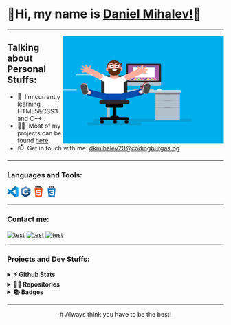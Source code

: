 # 🧑Hi, my name is [Daniel Mihalev!](https://github.com/Daniel878-code/DKMihalev2)👋

 

<hr>

 

<img align="right" height="250" width="375" alt="" src="https://raw.githubusercontent.com/SSIvanov19/ssivanov19/master/gifts/coder.gif"/>

 

## Talking about Personal Stuffs:

 

- 🚀&nbsp; I’m currently learning HTML5&CSS3 and C++ .
- 👨‍💻&nbsp; Most of my projects can be found [here](https://github.com/Daniel878-code?tab=repositories).
- 📫&nbsp; Get in touch with me: dkmihalev20@codingburgas.bg

 

<hr>

 

### Languages and Tools:

 

<code><img alt="Visual Studio Code" width="26px" src="https://raw.githubusercontent.com/github/explore/80688e429a7d4ef2fca1e82350fe8e3517d3494d/topics/visual-studio-code/visual-studio-code.png"></code>
<code><img alt="CPP" width="26px" src="https://raw.githubusercontent.com/github/explore/80688e429a7d4ef2fca1e82350fe8e3517d3494d/topics/cpp/cpp.png" ></code>
<code><img alt="HTML5" width="26px" src="https://raw.githubusercontent.com/github/explore/80688e429a7d4ef2fca1e82350fe8e3517d3494d/topics/html/html.png" ></code>
<code><img alt="CSS3" width="26px" src="https://raw.githubusercontent.com/github/explore/80688e429a7d4ef2fca1e82350fe8e3517d3494d/topics/css/css.png" ></code>

 

<hr>

 

### Contact me:

 

<a href="https://fb.com/test" target="blank"><img align="center" src="https://raw.githubusercontent.com/rahuldkjain/github-profile-readme-generator/master/src/images/icons/Social/facebook.svg" alt="test" height="30" width="40" /></a>
<a href="https://instagram.com/test" target="blank"><img align="center" src="https://raw.githubusercontent.com/rahuldkjain/github-profile-readme-generator/master/src/images/icons/Social/instagram.svg" alt="test" height="30" width="40" /></a>
<a href="https://www.youtube.com/c/test" target="blank"><img align="center" src="https://raw.githubusercontent.com/rahuldkjain/github-profile-readme-generator/master/src/images/icons/Social/youtube.svg" alt="test" height="30" width="40" /></a>

 

<hr>

 

### Projects and Dev Stuffs:

 

<details>    
  <summary><b>⚡ Github Stats</b></summary>
</details>

 

<details>
  <summary><b>🧑‍🚀 Repositories</b></summary>
</details>

 

<details>
  <summary><b>📚 Badges</b></summary>

 

<code><a href ="http://www.credly.com/badges/41931c0f-5be8-4e13-b3fa-82f0defd1957"><img align="left" alt="MTA HTML & CSS" width="200px" src="https://camo.githubusercontent.com/8ab7ce33f064fb967fc21c2a4bcb115bad9e75f2c03e0288ed90fe16c34e5362/68747470733a2f2f696d616765732e637265646c792e636f6d2f73697a652f363830783638302f696d616765732f32343134383866342d393131302d343161612d383034652d3531613866386261343330642f4d54412d496e74726f64756374696f6e5f746f5f50726f6772616d6d696e675f5573696e675f48544d4c5f616e645f4353532d363030783630302e706e67" ></a></code>
  
  <code><a href ="https://www.credly.com/earner/earned/badge/b25fd806-cdc5-4296-a6ff-3e651e00ec07"><img align="left" alt="Word Office 2016" width="200px" src="https://camo.githubusercontent.com/7079a46cdaa779ffb0136853ed3e1a84e1dd22a2ee3c5dada7fad9ea4d685c53/68747470733a2f2f696d616765732e637265646c792e636f6d2f73697a652f363830783638302f696d616765732f66643039323730332d363164622d346539662d396337632d3232313164343463613837642f4d4f535f576f72642e706e67" ></a></code>
</details>

 

<hr>

 
<div align = "center">
# Always think you have to be the best!
</div>
